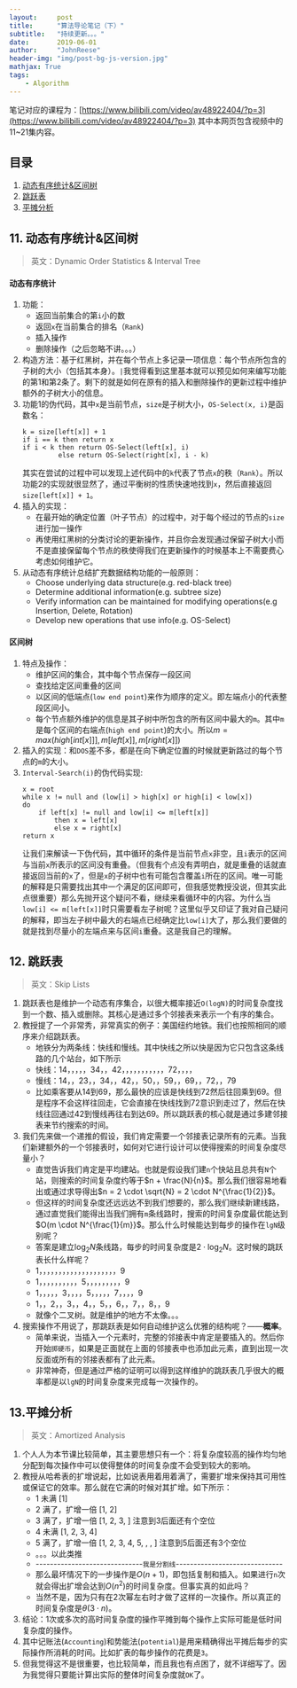 ```yaml
---
layout:     post
title:      "算法导论笔记（下）"
subtitle:   "持续更新。。。"
date:       2019-06-01
author:     "JohnReese"
header-img: "img/post-bg-js-version.jpg"
mathjax: True
tags:
    - Algorithm
---
```


笔记对应的课程为：[https://www.bilibili.com/video/av48922404/?p=3](https://www.bilibili.com/video/av48922404/?p=3)
其中本网页包含视频中的11~21集内容。

## 目录
1. [动态有序统计&区间树](#动态有序统计&区间树)
2. [跳跃表](#跳跃表)
3. [平摊分析](#平摊分析)

## 11. 动态有序统计&区间树
> 英文：Dynamic Order Statistics & Interval Tree

#### 动态有序统计
1. 功能：
    * 返回当前集合的第`i`小的数
    * 返回`x`在当前集合的排名（`Rank`)
    * 插入操作
    * 删除操作（之后忽略不讲。。。）
2. 构造方法：基于红黑树，并在每个节点上多记录一项信息：每个节点所包含的子树的大小（包括其本身）。`|`我觉得看到这里基本就可以预见如何来编写功能的第1和第2条了。剩下的就是如何在原有的插入和删除操作的更新过程中维护额外的子树大小的信息。
3. 功能1的伪代码，其中`x`是当前节点，`size`是子树大小，`OS-Select(x, i)`是函数名：
    ```
    k = size[left[x]] + 1
    if i == k then return x
    if i < k then return OS-Select(left[x], i)
             else return OS-Select(right[x], i - k)
    ```
    其实在尝试的过程中可以发现上述代码中的`k`代表了节点`x`的秩（`Rank`）。所以功能2的实现就很显然了，通过平衡树的性质快速地找到`x`，然后直接返回`size[left[x]] + 1`。
4. 插入的实现：
    * 在最开始的确定位置（叶子节点）的过程中，对于每个经过的节点的`size`进行加一操作
    * 再使用红黑树的分类讨论的更新操作，并且你会发现通过保留子树大小而不是直接保留每个节点的秩使得我们在更新操作的时候基本上不需要费心考虑如何维护它。
5. 从动态有序统计总结扩充数据结构功能的一般原则：
    * Choose underlying data structure(e.g. red-black tree)
    * Determine additional information(e.g. subtree size)
    * Verify information can be maintained for modifying operations(e.g Insertion, Delete, Rotation)
    * Develop new operations that use info(e.g. OS-Select)

#### 区间树
1. 特点及操作：
    * 维护区间的集合，其中每个节点保存一段区间
    * 查找给定区间重叠的区间
    * 以区间的低端点(`low end point`)来作为顺序的定义。即左端点小的代表整段区间小。
    * 每个节点额外维护的信息是其子树中所包含的所有区间中最大的`m`。其中`m`是每个区间的右端点(`high end point`)的大小。所以$m = max(high[int[x]]], m[left[x]], m[right[x]])$
2. 插入的实现：和`DOS`差不多，都是在向下确定位置的时候就更新路过的每个节点的`m`的大小。
3. `Interval-Search(i)`的伪代码实现:
    ```
    x = root
    while x != null and (low[i] > high[x] or high[i] < low[x])
    do
        if left[x] != null and low[i] <= m[left[x]]
            then x = left[x]
            else x = right[x]
    return x
    ```
    让我们来解读一下伪代码，其中循环的条件是当前节点`x`非空，且`i`表示的区间与当前`x`所表示的区间没有重叠。（但我有个点没有弄明白，就是重叠的话就直接返回当前的`x`了，但是`x`的子树中也有可能包含覆盖`i`所在的区间。唯一可能的解释是只需要找出其中一个满足的区间即可，但我感觉教授没说，但其实此点很重要）那么先抛开这个疑问不看，继续来看循环中的内容。为什么当`low[i] <= m[left[x]]`时只需要看左子树呢？这里似乎又印证了我对自己疑问的解释，即当左子树中最大的右端点已经确定比`low[i]`大了，那么我们要做的就是找到尽量小的左端点来与区间`i`重叠。这是我自己的理解。


## 12. 跳跃表
> 英文：Skip Lists

1. 跳跃表也是维护一个动态有序集合，以很大概率接近`O(logN)`的时间复杂度找到一个数、插入或删除。其核心是通过多个邻接表来表示一个有序的集合。
2. 教授提了一个非常秀，非常真实的例子：美国纽约地铁。我们也按照相同的顺序来介绍跳跃表。
    * 地铁分为两条线：快线和慢线。其中快线之所以快是因为它只包含这条线路的几个站台，如下所示
    * 快线：14，，，，，34，，42，，，，，，，，，，，72，，，，
    * 慢线：14，，23，，34，，42，，50，，59，，69，，72，，79
    * 比如乘客要从14到69，那么最快的应该是快线到72然后往回乘到69。但是程序不会这样往回走，它会直接在快线找到72意识到走过了，然后在快线往回通过42到慢线再往右到达69。所以跳跃表的核心就是通过多建邻接表来节约搜索的时间。
3. 我们先来做一个递推的假设，我们肯定需要一个邻接表记录所有的元素。当我们新建额外的一个邻接表时，如何对它进行设计可以使得搜索的时间复杂度尽量小？
    * 直觉告诉我们肯定是平均建站。也就是假设我们建`n`个快站且总共有`N`个站，则搜索的时间复杂度约等于$n + \frac{N}{n}$。那么我们很容易地看出或通过求导得出$n = 2 \cdot \sqrt{N} = 2 \cdot N^{\frac{1}{2}}$。
    * 但这样的时间复杂度还远远达不到我们想要的，那么我们继续新建线路，通过直觉我们能得出当我们拥有`m`条线路时，搜索的时间复杂度最优能达到$O(m \cdot N^{\frac{1}{m}}$。那么什么时候能达到每步的操作在`lgN`级别呢？
    * 答案是建立$\log_2 N$条线路，每步的时间复杂度是$2 \cdot \log_2 N$。这时候的跳跃表长什么样呢？
    * 1，，，，，，，，，，，，，，，，，，，，9
    * 1，，，，，，，，，，5，，，，，，，，，9
    * 1，，，，，3，，，，5，，，，，7，，，，9
    * 1，，2，，3，，4，，5，，6，，7，，8，，9
    * 就像个二叉树。就是维护的地方不太像。。。
4. 搜索操作不用说了，那跳跃表是如何自动维护这么优雅的结构呢？——**概率**。
    * 简单来说，当插入一个元素时，完整的邻接表中肯定是要插入的。然后你开始`掷硬币`，如果是正面就在上面的邻接表中也添加此元素，直到出现一次反面或所有的邻接表都有了此元素。
    * 非常神奇，但是通过严格的证明可以得到这样维护的跳跃表几乎很大的概率都是以`lgN`的时间复杂度来完成每一次操作的。

## 13.平摊分析
> 英文：Amortized Analysis

1. 个人人为本节课比较简单，其主要思想只有一个：将复杂度较高的操作均匀地分配到每次操作中可以使得整体的时间复杂度不会受到较大的影响。
2. 教授从哈希表的扩增说起，比如说表用着用着满了，需要扩增来保持其可用性或保证它的效率。那么就在它满的时候对其扩增。如下所示：
    * 1 未满 [1]
    * 2 满了，扩增一倍 [1, 2]
    * 3 满了，扩增一倍 [1, 2, 3, ] 注意到3后面还有个空位
    * 4 未满 [1, 2, 3, 4]
    * 5 满了，扩增一倍 [1, 2, 3, 4, 5, , , ] 注意到5后面还有3个空位
    * 。。。以此类推
    * ------------------------------`我是分割线`------------------------------
    * 那么最坏情况下的一步操作是$O(n + 1)$，即包括复制和插入。如果进行`n`次就会得出扩增会达到$O(n^2)$的时间复杂度。但事实真的如此吗？
    * 当然不是，因为只有在2次幂左右时才做了这样的一次操作。所以真正的时间复杂度是$\theta(3 \cdot n)$。
3. 结论：1次或多次的高时间复杂度的操作平摊到每个操作上实际可能是低时间复杂度的操作。
4. 其中记账法(`Accounting`)和势能法(`potential`)是用来精确得出平摊后每步的实际操作所消耗的时间。比如扩表的每步操作的花费是`3`。
5. 但我觉得这不是很重要，也比较简单，而且我也有点困了，就不详细写了。因为我觉得只要能计算出实际的整体时间复杂度就`OK`了。
